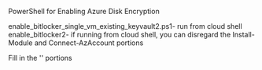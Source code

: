 PowerShell for Enabling Azure Disk Encryption

enable_bitlocker_single_vm_existing_keyvault2.ps1- run from cloud shell
enable_bitlocker2- if running from cloud shell, you can disregard the Install-Module 
and Connect-AzAccount portions

Fill in the '' portions

